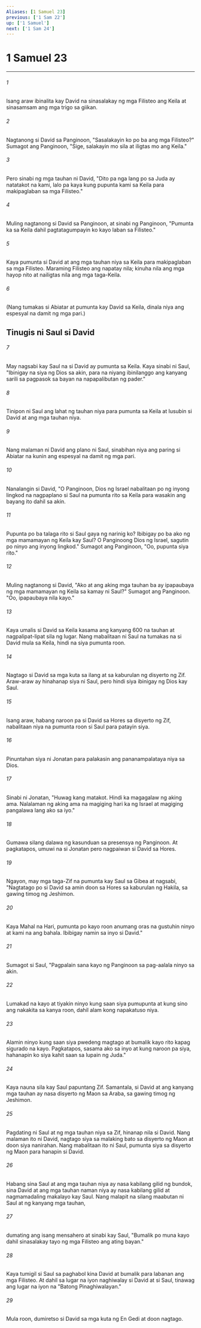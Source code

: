 ```yaml
---
Aliases: [1 Samuel 23]
previous: ['1 Sam 22']
up: ['1 Samuel']
next: ['1 Sam 24']
---
```

# 1 Samuel 23

***

###### 1
Isang araw ibinalita kay David na sinasalakay ng mga Filisteo ang Keila at sinasamsam ang mga trigo sa giikan. 

###### 2
Nagtanong si David sa Panginoon, "Sasalakayin ko po ba ang mga Filisteo?" Sumagot ang Panginoon, "Sige, salakayin mo sila at iligtas mo ang Keila." 

###### 3
Pero sinabi ng mga tauhan ni David, "Dito pa nga lang po sa Juda ay natatakot na kami, lalo pa kaya kung pupunta kami sa Keila para makipaglaban sa mga Filisteo." 

###### 4
Muling nagtanong si David sa Panginoon, at sinabi ng Panginoon, "Pumunta ka sa Keila dahil pagtatagumpayin ko kayo laban sa Filisteo." 

###### 5
Kaya pumunta si David at ang mga tauhan niya sa Keila para makipaglaban sa mga Filisteo. Maraming Filisteo ang napatay nila; kinuha nila ang mga hayop nito at nailigtas nila ang mga taga-Keila. 

###### 6
(Nang tumakas si Abiatar at pumunta kay David sa Keila, dinala niya ang espesyal na damit ng mga pari.) 

## Tinugis ni Saul si David 

###### 7
May nagsabi kay Saul na si David ay pumunta sa Keila. Kaya sinabi ni Saul, "Ibinigay na siya ng Dios sa akin, para na niyang ibinilanggo ang kanyang sarili sa pagpasok sa bayan na napapalibutan ng pader." 

###### 8
Tinipon ni Saul ang lahat ng tauhan niya para pumunta sa Keila at lusubin si David at ang mga tauhan niya. 

###### 9
Nang malaman ni David ang plano ni Saul, sinabihan niya ang paring si Abiatar na kunin ang espesyal na damit ng mga pari. 

###### 10
Nanalangin si David, "O Panginoon, Dios ng Israel nabalitaan po ng inyong lingkod na nagpaplano si Saul na pumunta rito sa Keila para wasakin ang bayang ito dahil sa akin. 

###### 11
Pupunta po ba talaga rito si Saul gaya ng narinig ko? Ibibigay po ba ako ng mga mamamayan ng Keila kay Saul? O Panginoong Dios ng Israel, sagutin po ninyo ang inyong lingkod." Sumagot ang Panginoon, "Oo, pupunta siya rito." 

###### 12
Muling nagtanong si David, "Ako at ang aking mga tauhan ba ay ipapaubaya ng mga mamamayan ng Keila sa kamay ni Saul?" Sumagot ang Panginoon. "Oo, ipapaubaya nila kayo." 

###### 13
Kaya umalis si David sa Keila kasama ang kanyang 600 na tauhan at nagpalipat-lipat sila ng lugar. Nang mabalitaan ni Saul na tumakas na si David mula sa Keila, hindi na siya pumunta roon. 

###### 14
Nagtago si David sa mga kuta sa ilang at sa kaburulan ng disyerto ng Zif. Araw-araw ay hinahanap siya ni Saul, pero hindi siya ibinigay ng Dios kay Saul. 

###### 15
Isang araw, habang naroon pa si David sa Hores sa disyerto ng Zif, nabalitaan niya na pumunta roon si Saul para patayin siya. 

###### 16
Pinuntahan siya ni Jonatan para palakasin ang pananampalataya niya sa Dios. 

###### 17
Sinabi ni Jonatan, "Huwag kang matakot. Hindi ka magagalaw ng aking ama. Nalalaman ng aking ama na magiging hari ka ng Israel at magiging pangalawa lang ako sa iyo." 

###### 18
Gumawa silang dalawa ng kasunduan sa presensya ng Panginoon. At pagkatapos, umuwi na si Jonatan pero nagpaiwan si David sa Hores. 

###### 19
Ngayon, may mga taga-Zif na pumunta kay Saul sa Gibea at nagsabi, "Nagtatago po si David sa amin doon sa Hores sa kaburulan ng Hakila, sa gawing timog ng Jeshimon. 

###### 20
Kaya Mahal na Hari, pumunta po kayo roon anumang oras na gustuhin ninyo at kami na ang bahala. Ibibigay namin sa inyo si David." 

###### 21
Sumagot si Saul, "Pagpalain sana kayo ng Panginoon sa pag-aalala ninyo sa akin. 

###### 22
Lumakad na kayo at tiyakin ninyo kung saan siya pumupunta at kung sino ang nakakita sa kanya roon, dahil alam kong napakatuso niya. 

###### 23
Alamin ninyo kung saan siya pwedeng magtago at bumalik kayo rito kapag sigurado na kayo. Pagkatapos, sasama ako sa inyo at kung naroon pa siya, hahanapin ko siya kahit saan sa lupain ng Juda." 

###### 24
Kaya nauna sila kay Saul papuntang Zif. Samantala, si David at ang kanyang mga tauhan ay nasa disyerto ng Maon sa Araba, sa gawing timog ng Jeshimon. 

###### 25
Pagdating ni Saul at ng mga tauhan niya sa Zif, hinanap nila si David. Nang malaman ito ni David, nagtago siya sa malaking bato sa disyerto ng Maon at doon siya nanirahan. Nang mabalitaan ito ni Saul, pumunta siya sa disyerto ng Maon para hanapin si David. 

###### 26
Habang sina Saul at ang mga tauhan niya ay nasa kabilang gilid ng bundok, sina David at ang mga tauhan naman niya ay nasa kabilang gilid at nagmamadaling makalayo kay Saul. Nang malapit na silang maabutan ni Saul at ng kanyang mga tauhan, 

###### 27
dumating ang isang mensahero at sinabi kay Saul, "Bumalik po muna kayo dahil sinasalakay tayo ng mga Filisteo ang ating bayan." 

###### 28
Kaya tumigil si Saul sa paghabol kina David at bumalik para labanan ang mga Filisteo. At dahil sa lugar na iyon naghiwalay si David at si Saul, tinawag ang lugar na iyon na "Batong Pinaghiwalayan." 

###### 29
Mula roon, dumiretso si David sa mga kuta ng En Gedi at doon nagtago.
